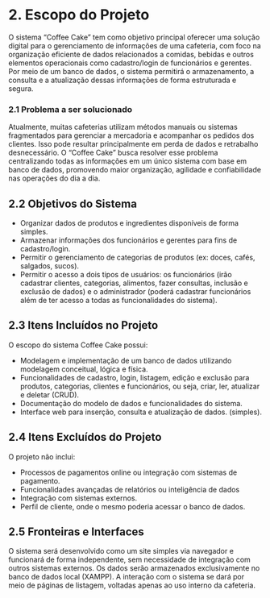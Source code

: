 # 2. Escopo do Projeto
O sistema “Coffee Cake” tem como objetivo principal oferecer uma solução digital para o gerenciamento de informações de uma cafeteria, com foco na organização eficiente de dados relacionados a comidas, bebidas e outros elementos operacionais como cadastro/login de funcionários e gerentes. Por meio de um banco de dados, o sistema permitirá o armazenamento, a consulta e a atualização dessas informações de forma estruturada e segura.

### 2.1 Problema a ser solucionado
Atualmente, muitas cafeterias utilizam métodos manuais ou sistemas fragmentados para gerenciar a mercadoria e acompanhar os pedidos dos clientes. Isso pode resultar principalmente em perda de dados e retrabalho desnecessário. O “Coffee Cake” busca resolver esse problema centralizando todas as informações em um único sistema com base em banco de dados, promovendo maior organização, agilidade e confiabilidade nas operações do dia a dia.

## 2.2 Objetivos do Sistema
- Organizar dados de produtos e ingredientes disponíveis de forma simples.
- Armazenar informações dos funcionários e gerentes para fins de cadastro/login.
- Permitir o gerenciamento de categorias de produtos (ex: doces, cafés, salgados, sucos).
- Permitir o acesso a dois tipos de usuários: os funcionários (irão cadastrar clientes, categorias, alimentos, fazer consultas, inclusão e exclusão de dados) e o administrador (poderá cadastrar funcionários além de ter acesso a todas as funcionalidades do sistema).

	
## 2.3 Itens Incluídos no Projeto
O escopo do sistema Coffee Cake possui:
- Modelagem e implementação de um banco de dados utilizando modelagem conceitual, lógica e física.
- Funcionalidades de cadastro, login, listagem, edição e exclusão para produtos, categorias, clientes e funcionários, ou seja, criar, ler, atualizar e deletar (CRUD).
- Documentação do modelo de dados e funcionalidades do sistema.
- Interface web para inserção, consulta e atualização de dados. (simples).


## 2.4 Itens Excluídos do Projeto
O projeto não inclui:
- Processos de pagamentos online ou integração com sistemas de pagamento.
- Funcionalidades avançadas de relatórios ou inteligência de dados
- Integração com sistemas externos.
- Perfil de cliente, onde o mesmo poderia acessar o banco de dados.

## 2.5 Fronteiras e Interfaces
O sistema será desenvolvido  como um site simples via navegador e funcionará de forma independente, sem necessidade de integração com outros sistemas externos. Os dados serão armazenados exclusivamente no banco de dados local (XAMPP). A interação com o sistema se dará por meio de páginas de listagem, voltadas apenas ao uso interno da cafeteria.
